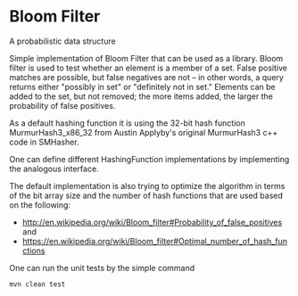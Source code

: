 # Bloom Filter
A probabilistic data structure 

Simple implementation of Bloom Filter that can be used as a library. Bloom filter is used to test whether an element is a member of a set.
False positive matches are possible, but false negatives are not – in other words, a query returns either "possibly in set" or "definitely not in set."
Elements can be added to the set, but not removed; the more items added, the larger the probability of false positives. 

As a default hashing function it is using the 32-bit hash function MurmurHash3_x86_32 from Austin Applyby's original MurmurHash3 c++ code in SMHasher.

One can define different HashingFunction implementations by implementing the analogous interface. 

The default implementation is also trying to optimize the algorithm in terms of the bit array size and the number of hash functions that are used based on the following:
- <http://en.wikipedia.org/wiki/Bloom_filter#Probability_of_false_positives>
and 
- <https://en.wikipedia.org/wiki/Bloom_filter#Optimal_number_of_hash_functions>

One can run the unit tests by the simple command
```bash
mvn clean test
```
